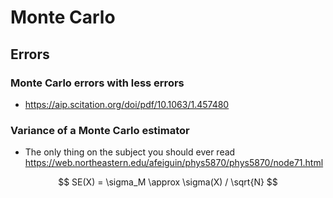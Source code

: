 # Monte Carlo 

## Errors
### Monte Carlo errors with less errors
- https://aip.scitation.org/doi/pdf/10.1063/1.457480

### Variance of a Monte Carlo estimator
- The only thing on the subject you should ever read 
https://web.northeastern.edu/afeiguin/phys5870/phys5870/node71.html

$$
SE(X) = \sigma_M \approx \sigma(X) / \sqrt{N}
$$